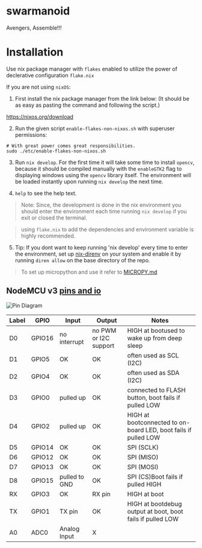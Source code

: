 # swarmanoid
Avengers, Assemble!!!

# Installation

Use nix package manager with `flakes` enabled to utilize the power of declerative configuration `flake.nix`

If you are not using `nixOS`:

1. First install the nix package manager from the link below:
(It should be as easy as pasting the command and following the script.)

https://nixos.org/download

2. Run the given script `enable-flakes-non-nixos.sh` with superuser permissions:

```
# With great power comes great responsibilities.
sudo ./etc/enable-flakes-non-nixos.sh
```

3. Run `nix develop`. For the first time it will take some time to install `opencv`, because it should be compiled manually with the `enableGTK2` flag to displaying windows using the `opencv` library itself. The environment will be loaded instantly upon running `nix develop` the next time.

4. `help` to see the help text.

> Note: Since, the development is done in the nix environment you should enter the environment each time running `nix develop` if you exit or closed the terminal.

> using `flake.nix` to add the dependencies and environment variable is highly recommended.

5. Tip: If you dont want to keep running 'nix develop' every time to enter the environment, set up [nix-direnv](https://github.com/nix-community/nix-direnv) on your system and enable it by running `diren allow` on the base directory of the repo.

>To set up micropython and use it refer to [MICROPY.md](etc/MICROPY.md)

## NodeMCU v3 [pins and io](https://randomnerdtutorials.com/esp8266-pinout-reference-gpios/)
![Pin Diagram](etc/ESP8266-Node-MCU.png)

| Label | GPIO   | Input         | Output                | Notes                                                           |
|-------|--------|---------------|-----------------------|-----------------------------------------------------------------|
| D0    | GPIO16 | no interrupt  | no PWM or I2C support | HIGH at bootused to wake up from deep sleep                     |
| D1    | GPIO5  | OK            | OK                    | often used as SCL (I2C)                                         |
| D2    | GPIO4  | OK            | OK                    | often used as SDA (I2C)                                         |
| D3    | GPIO0  | pulled up     | OK                    | connected to FLASH button, boot fails if pulled LOW             |
| D4    | GPIO2  | pulled up     | OK                    | HIGH at bootconnected to on-board LED, boot fails if pulled LOW |
| D5    | GPIO14 | OK            | OK                    | SPI (SCLK)                                                      |
| D6    | GPIO12 | OK            | OK                    | SPI (MISO)                                                      |
| D7    | GPIO13 | OK            | OK                    | SPI (MOSI)                                                      |
| D8    | GPIO15 | pulled to GND | OK                    | SPI (CS)Boot fails if pulled HIGH                               |
| RX    | GPIO3  | OK            | RX pin                | HIGH at boot                                                    |
| TX    | GPIO1  | TX pin        | OK                    | HIGH at bootdebug output at boot, boot fails if pulled LOW      |
| A0    | ADC0   | Analog Input  | X                     |


